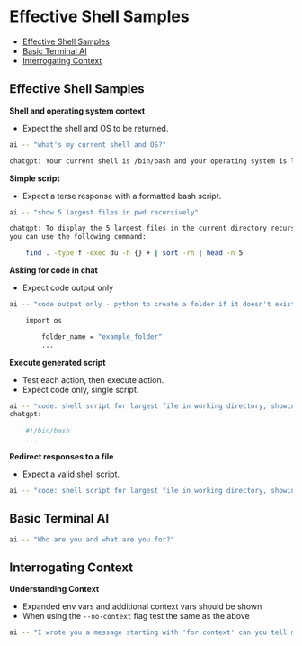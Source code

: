 # Effective Shell Samples

<!-- vim-markdown-toc GFM -->

- [Effective Shell Samples](#effective-shell-samples)
- [Basic Terminal AI](#basic-terminal-ai)
- [Interrogating Context](#interrogating-context)

<!-- vim-markdown-toc -->

## Effective Shell Samples

**Shell and operating system context**

- Expect the shell and OS to be returned.

```bash
ai -- "what's my current shell and OS?"

chatgpt: Your current shell is /bin/bash and your operating system is linux.
```

**Simple script**

- Expect a terse response with a formatted bash script.

```bash
ai -- "show 5 largest files in pwd recursively"

chatgpt: To display the 5 largest files in the current directory recursively,
you can use the following command:

    find . -type f -exec du -h {} + | sort -rh | head -n 5
```

**Asking for code in chat**

- Expect code output only

```bash
ai -- "code output only - python to create a folder if it doesn't exist"

    import os

        folder_name = "example_folder"
        ...
```

**Execute generated script**

- Test each action, then execute action.
- Expect code only, single script.

```bash
ai -- "code: shell script for largest file in working directory, showing size"
chatgpt:
    
    #!/bin/bash
    ...
```

**Redirect responses to a file**

- Expect a valid shell script.

```bash
ai -- "code: shell script for largest file in working directory, showing size" > find.sh
```

## Basic Terminal AI

```bash
ai -- "Who are you and what are you for?"
```

## Interrogating Context

**Understanding Context**

- Expanded env vars and additional context vars should be shown
- When using the `--no-context` flag test the same as the above

```bash
ai -- "I wrote you a message starting with 'for context' can you tell me what you have read from this."
```
